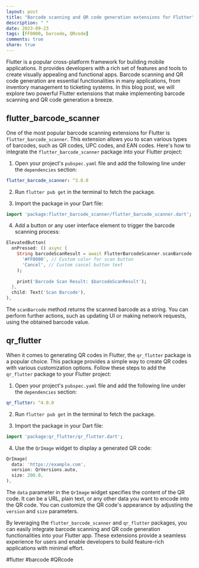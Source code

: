 ```yaml
---
layout: post
title: "Barcode scanning and QR code generation extensions for Flutter"
description: " "
date: 2023-09-23
tags: [FF0000, barcode, QRcode]
comments: true
share: true
---
```


Flutter is a popular cross-platform framework for building mobile applications. It provides developers with a rich set of features and tools to create visually appealing and functional apps. Barcode scanning and QR code generation are essential functionalities in many applications, from inventory management to ticketing systems. In this blog post, we will explore two powerful Flutter extensions that make implementing barcode scanning and QR code generation a breeze.

## flutter_barcode_scanner

One of the most popular barcode scanning extensions for Flutter is `flutter_barcode_scanner`. This extension allows you to scan various types of barcodes, such as QR codes, UPC codes, and EAN codes. Here's how to integrate the `flutter_barcode_scanner` package into your Flutter project:

1. Open your project's `pubspec.yaml` file and add the following line under the `dependencies` section:

```yaml
flutter_barcode_scanner: ^3.0.0
```

2. Run `flutter pub get` in the terminal to fetch the package.

3. Import the package in your Dart file:

```dart
import 'package:flutter_barcode_scanner/flutter_barcode_scanner.dart';
```

4. Add a button or any user interface element to trigger the barcode scanning process:

```dart
ElevatedButton(
  onPressed: () async {
    String barcodeScanResult = await FlutterBarcodeScanner.scanBarcode(
      '#FF0000', // Custom color for scan button
      'Cancel', // Custom cancel button text
    );
    
    print('Barcode Scan Result: $barcodeScanResult');
  },
  child: Text('Scan Barcode'),
),
```

The `scanBarcode` method returns the scanned barcode as a string. You can perform further actions, such as updating UI or making network requests, using the obtained barcode value.

## qr_flutter

When it comes to generating QR codes in Flutter, the `qr_flutter` package is a popular choice. This package provides a simple way to create QR codes with various customization options. Follow these steps to add the `qr_flutter` package to your Flutter project:

1. Open your project's `pubspec.yaml` file and add the following line under the `dependencies` section:

```yaml
qr_flutter: ^4.0.0
```

2. Run `flutter pub get` in the terminal to fetch the package.

3. Import the package in your Dart file:

```dart
import 'package:qr_flutter/qr_flutter.dart';
```

4. Use the `QrImage` widget to display a generated QR code:

```dart
QrImage(
  data: 'https://example.com',
  version: QrVersions.auto,
  size: 200.0,
),
```

The `data` parameter in the `QrImage` widget specifies the content of the QR code. It can be a URL, plain text, or any other data you want to encode into the QR code. You can customize the QR code's appearance by adjusting the `version` and `size` parameters.

By leveraging the `flutter_barcode_scanner` and `qr_flutter` packages, you can easily integrate barcode scanning and QR code generation functionalities into your Flutter app. These extensions provide a seamless experience for users and enable developers to build feature-rich applications with minimal effort.

#flutter #barcode #QRcode